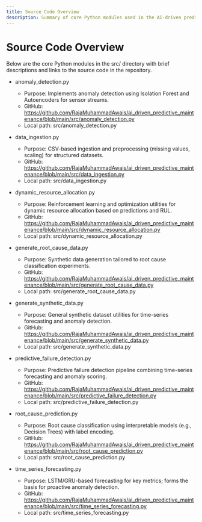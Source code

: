 ```yaml
---
title: Source Code Overview
description: Summary of core Python modules used in the AI-driven predictive maintenance system with links to source.
---
```


# Source Code Overview

Below are the core Python modules in the src/ directory with brief descriptions and links to the source code in the repository.

- anomaly_detection.py
  - Purpose: Implements anomaly detection using Isolation Forest and Autoencoders for sensor streams.
  - GitHub: https://github.com/RajaMuhammadAwais/ai_driven_predictive_maintenance/blob/main/src/anomaly_detection.py
  - Local path: src/anomaly_detection.py

- data_ingestion.py
  - Purpose: CSV-based ingestion and preprocessing (missing values, scaling) for structured datasets.
  - GitHub: https://github.com/RajaMuhammadAwais/ai_driven_predictive_maintenance/blob/main/src/data_ingestion.py
  - Local path: src/data_ingestion.py

- dynamic_resource_allocation.py
  - Purpose: Reinforcement learning and optimization utilities for dynamic resource allocation based on predictions and RUL.
  - GitHub: https://github.com/RajaMuhammadAwais/ai_driven_predictive_maintenance/blob/main/src/dynamic_resource_allocation.py
  - Local path: src/dynamic_resource_allocation.py

- generate_root_cause_data.py
  - Purpose: Synthetic data generation tailored to root cause classification experiments.
  - GitHub: https://github.com/RajaMuhammadAwais/ai_driven_predictive_maintenance/blob/main/src/generate_root_cause_data.py
  - Local path: src/generate_root_cause_data.py

- generate_synthetic_data.py
  - Purpose: General synthetic dataset utilities for time-series forecasting and anomaly detection.
  - GitHub: https://github.com/RajaMuhammadAwais/ai_driven_predictive_maintenance/blob/main/src/generate_synthetic_data.py
  - Local path: src/generate_synthetic_data.py

- predictive_failure_detection.py
  - Purpose: Predictive failure detection pipeline combining time-series forecasting and anomaly scoring.
  - GitHub: https://github.com/RajaMuhammadAwais/ai_driven_predictive_maintenance/blob/main/src/predictive_failure_detection.py
  - Local path: src/predictive_failure_detection.py

- root_cause_prediction.py
  - Purpose: Root cause classification using interpretable models (e.g., Decision Trees) with label encoding.
  - GitHub: https://github.com/RajaMuhammadAwais/ai_driven_predictive_maintenance/blob/main/src/root_cause_prediction.py
  - Local path: src/root_cause_prediction.py

- time_series_forecasting.py
  - Purpose: LSTM/GRU-based forecasting for key metrics; forms the basis for proactive anomaly detection.
  - GitHub: https://github.com/RajaMuhammadAwais/ai_driven_predictive_maintenance/blob/main/src/time_series_forecasting.py
  - Local path: src/time_series_forecasting.py